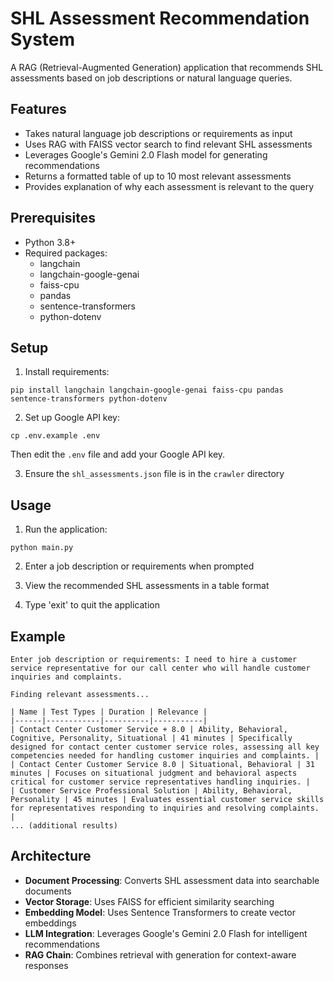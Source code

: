 # SHL Assessment Recommendation System

A RAG (Retrieval-Augmented Generation) application that recommends SHL assessments based on job descriptions or natural language queries.

## Features

- Takes natural language job descriptions or requirements as input
- Uses RAG with FAISS vector search to find relevant SHL assessments
- Leverages Google's Gemini 2.0 Flash model for generating recommendations
- Returns a formatted table of up to 10 most relevant assessments
- Provides explanation of why each assessment is relevant to the query

## Prerequisites

- Python 3.8+
- Required packages:
  - langchain
  - langchain-google-genai
  - faiss-cpu
  - pandas
  - sentence-transformers
  - python-dotenv

## Setup

1. Install requirements:
```
pip install langchain langchain-google-genai faiss-cpu pandas sentence-transformers python-dotenv
```

2. Set up Google API key:
```
cp .env.example .env
```
Then edit the `.env` file and add your Google API key.

3. Ensure the `shl_assessments.json` file is in the `crawler` directory

## Usage

1. Run the application:
```
python main.py
```

2. Enter a job description or requirements when prompted

3. View the recommended SHL assessments in a table format

4. Type 'exit' to quit the application

## Example

```
Enter job description or requirements: I need to hire a customer service representative for our call center who will handle customer inquiries and complaints.

Finding relevant assessments...

| Name | Test Types | Duration | Relevance |
|------|------------|----------|-----------|
| Contact Center Customer Service + 8.0 | Ability, Behavioral, Cognitive, Personality, Situational | 41 minutes | Specifically designed for contact center customer service roles, assessing all key competencies needed for handling customer inquiries and complaints. |
| Contact Center Customer Service 8.0 | Situational, Behavioral | 31 minutes | Focuses on situational judgment and behavioral aspects critical for customer service representatives handling inquiries. |
| Customer Service Professional Solution | Ability, Behavioral, Personality | 45 minutes | Evaluates essential customer service skills for representatives responding to inquiries and resolving complaints. |
... (additional results)
```

## Architecture

- **Document Processing**: Converts SHL assessment data into searchable documents
- **Vector Storage**: Uses FAISS for efficient similarity searching
- **Embedding Model**: Uses Sentence Transformers to create vector embeddings
- **LLM Integration**: Leverages Google's Gemini 2.0 Flash for intelligent recommendations
- **RAG Chain**: Combines retrieval with generation for context-aware responses 